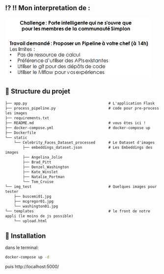 ﻿## ⁉️ ‼️ Mon interpretation de :
![Image](https://raw.githubusercontent.com/Hatchi-Kin/images_embeddings_facenet/master/tp.png)


## 🌳 Structure du projet
```markdown.
├── app.py                                     # L'application Flask                         
├── process_pipeline.py                        # code pour pre-process les images                      
├── requirements.txt
├── README.md                                  # vous êtes ici !
├── docker-compose.yml                         # docker-compose up 
├── Dockerfile
└── static
    └── Celebrity_Faces_Dataset_processed      # Le Dataset d'images
        ├── embeddings_dataset.json            # Les Embeddings des images
        ├── Angelina_Jolie
        ├── Brad_Pitt
        ├── Denzel_Washington
        ├── Kate_Winslet
        ├── Natalie_Portman
        └── Tom_Cruise
└── img_test                                   # Quelques images pour tester
    ├── buscemi01.jpg
    ├── mcgregor01.jpg
    └── washington01.jpg
└── templates                                  # le front de notre appli (le moins de js possible)
    └── upload.html
```

## 🏃 Installation
dans le terminal:
```bash
docker-compose up -d
```
puis http://localhost:5000/
